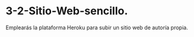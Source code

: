 # 3-2-Sitio-Web-sencillo.
Emplearás la plataforma Heroku para subir un sitio web de autoría propia.
